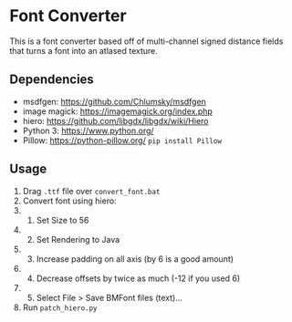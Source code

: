 # Font Converter

This is a font converter based off of multi-channel signed distance fields that turns a font into an atlased texture.

## Dependencies

* msdfgen: https://github.com/Chlumsky/msdfgen
* image magick: https://imagemagick.org/index.php
* hiero: https://github.com/libgdx/libgdx/wiki/Hiero
* Python 3: https://www.python.org/
* Pillow: https://python-pillow.org/ `pip install Pillow`

## Usage

1. Drag `.ttf` file over `convert_font.bat`
2. Convert font using hiero:
2. 1. Set Size to 56
2. 2. Set Rendering to Java
2. 3. Increase padding on all axis (by 6 is a good amount)
2. 4. Decrease offsets by twice as much (-12 if you used 6)
2. 5. Select File > Save BMFont files (text)...
3. Run `patch_hiero.py`